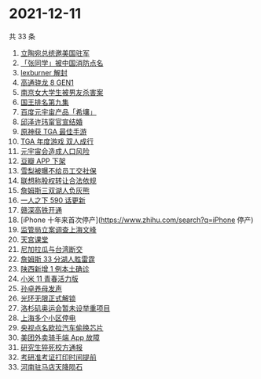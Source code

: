 # 2021-12-11

共 33 条

<!-- BEGIN ZHIHUSEARCH -->
<!-- 最后更新时间 Sat Dec 11 2021 17:08:58 GMT+0800 (China Standard Time) -->
1. [立陶宛总统邀美国驻军](https://www.zhihu.com/search?q=立陶宛)
1. [「张同学」被中国消防点名](https://www.zhihu.com/search?q=张同学)
1. [lexburner 解封](https://www.zhihu.com/search?q=lex)
1. [高通骁龙 8 GEN1](https://www.zhihu.com/search?q=骁龙8GEN1)
1. [南京女大学生被男友杀害案](https://www.zhihu.com/search?q=南京女大学生)
1. [国王排名第九集](https://www.zhihu.com/search?q=国王排名)
1. [百度元宇宙产品「希壤」](https://www.zhihu.com/search?q=希壤)
1. [邱泽许玮甯官宣结婚](https://www.zhihu.com/search?q=邱泽)
1. [原神获 TGA 最佳手游 ](https://www.zhihu.com/search?q=原神)
1. [TGA 年度游戏 双人成行](https://www.zhihu.com/search?q=TGA)
1. [元宇宙会造成人口风险](https://www.zhihu.com/search?q=元宇宙)
1. [豆瓣 APP 下架](https://www.zhihu.com/search?q=豆瓣)
1. [雪梨被曝不给员工交社保](https://www.zhihu.com/search?q=雪梨)
1. [联想称股权转让合法依规](https://www.zhihu.com/search?q=联想股权转让)
1. [詹姆斯三双湖人负灰熊](https://www.zhihu.com/search?q=湖人)
1. [一人之下 590 话更新](https://www.zhihu.com/search?q=一人之下)
1. [赣深高铁开通](https://www.zhihu.com/search?q=赣深高铁)
1. [iPhone 十年来首次停产](https://www.zhihu.com/search?q=iPhone 停产)
1. [监管局立案调查上海文峰](https://www.zhihu.com/search?q=上海文峰)
1. [天宫课堂](https://www.zhihu.com/search?q=天宫课堂)
1. [尼加拉瓜与台湾断交](https://www.zhihu.com/search?q=尼加拉瓜)
1. [詹姆斯 33 分湖人胜雷霆](https://www.zhihu.com/search?q=湖人)
1. [陕西新增 1 例本土确诊](https://www.zhihu.com/search?q=陕西疫情)
1. [小米 11 青春活力版](https://www.zhihu.com/search?q=小米11)
1. [孙卓养母发声](https://www.zhihu.com/search?q=孙卓)
1. [光环无限正式解锁](https://www.zhihu.com/search?q=光环无限)
1. [洛杉矶奥运会暂未设举重项目](https://www.zhihu.com/search?q=举重)
1. [上海多个小区停电](https://www.zhihu.com/search?q=上海停电)
1. [央视点名欧拉汽车偷换芯片](https://www.zhihu.com/search?q=欧拉好猫)
1. [美团外卖骑手端 App 故障](https://www.zhihu.com/search?q=美团外卖)
1. [研究生猝死校方通报](https://www.zhihu.com/search?q=研究生猝死)
1. [考研准考证打印时间提前](https://www.zhihu.com/search?q=考研准考证)
1. [河南驻马店天降陨石](https://www.zhihu.com/search?q=河南陨石)
<!-- END ZHIHUSEARCH -->
